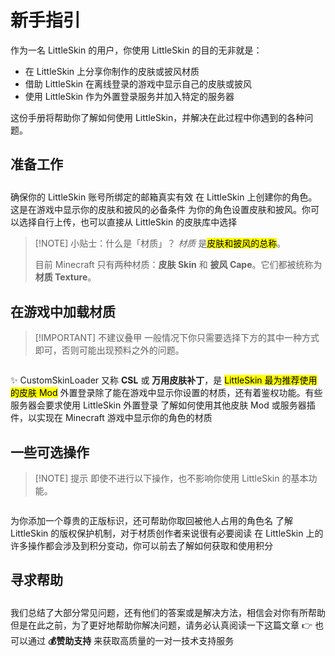 # 新手指引

作为一名 LittleSkin 的用户，你使用 LittleSkin 的目的无非就是：

- 在 LittleSkin 上分享你制作的皮肤或披风材质
- 借助 LittleSkin 在离线登录的游戏中显示自己的皮肤或披风
- 使用 LittleSkin 作为外置登录服务并加入特定的服务器

这份手册将帮助你了解如何使用 LittleSkin，并解决在此过程中你遇到的各种问题。

## 准备工作
<p style="margin-bottom: 2em"></p>

<NCard title="✔️ 验证邮箱" link="./verify-email" >
确保你的 LittleSkin 账号所绑定的邮箱真实有效
</NCard>
<NCard title="👤 创建角色" link="./player" >
在 LittleSkin 上创建你的角色。这是在游戏中显示你的皮肤和披风的必备条件
</NCard>
<NCard title="👕 设定材质" link="./textures" >
为你的角色设置皮肤和披风。你可以选择自行上传，也可以直接从 LittleSkin 的皮肤库中选择
</NCard>

> [!NOTE] 小贴士：什么是「材质」？
> _材质_ 是<mark>皮肤和披风的总称</mark>。
>
> 目前 Minecraft 只有两种材质：**皮肤 Skin** 和 **披风 Cape**。它们都被统称为 **材质 Texture**。

## 在游戏中加载材质

> [!IMPORTANT] 不建议叠甲
> 一般情况下你只需要选择下方的其中一种方式即可，否则可能出现预料之外的问题。

<p style="margin-bottom: 2em"></p>

<NCard title="🛠️ 配置 CustomSkinLoader" link="./csl" >
✨ CustomSkinLoader 又称 <strong>CSL</strong> 或 <strong>万用皮肤补丁</strong>，是 <mark>LittleSkin 最为推荐使用的皮肤 Mod</mark>
</NCard>
<NCard title="🛠️ 配置 Yggdrasil 外置登录" link="/yggdrasil/client" >
外置登录除了能在游戏中显示你设置的材质，还有着鉴权功能。有些服务器会要求使用 LittleSkin 外置登录
</NCard>
<NCard title="🛠️ 配置其他 Mod 或插件" link="./mod" >
了解如何使用其他皮肤 Mod 或服务器插件，以实现在 Minecraft 游戏中显示你的角色的材质
</NCard>

## 一些可选操作
> [!NOTE] 提示
> 即使不进行以下操作，也不影响你使用 LittleSkin 的基本功能。

<p style="margin-bottom: 2em"></p>

<NCard title="🔗 绑定正版角色" link="./premium" >
为你添加一个尊贵的正版标识，还可帮助你取回被他人占用的角色名
</NCard>
<NCard title="©️ 保护创作者权益" link="./premium" >
了解 LittleSkin 的版权保护机制，对于材质创作者来说很有必要阅读
</NCard>
<NCard title="🪙 了解积分系统" link="./premium" >
在 LittleSkin 上的许多操作都会涉及到积分变动，你可以前去了解如何获取和使用积分
</NCard>

## 寻求帮助
<p style="margin-bottom: 2em"></p>

<NCard title="🧐 常见问题解答 FAQ" link="/faq/">
我们总结了大部分常见问题，还有他们的答案或是解决方法，相信会对你有所帮助
</NCard>
<NCard title="🙋 直接向我们寻求帮助" link="/problems#运营团队-或是帮助你的人-并不是神" >
但是在此之前，为了更好地帮助你解决问题，请务必认真阅读一下这篇文章 👉
</NCard>
<NCard title="🧑‍🔬 一对一技术支持" link="https://afdian.com/a/tnqzh123" >
也可以通过 <strong>💰赞助支持</strong> 来获取高质量的一对一技术支持服务
</NCard>
